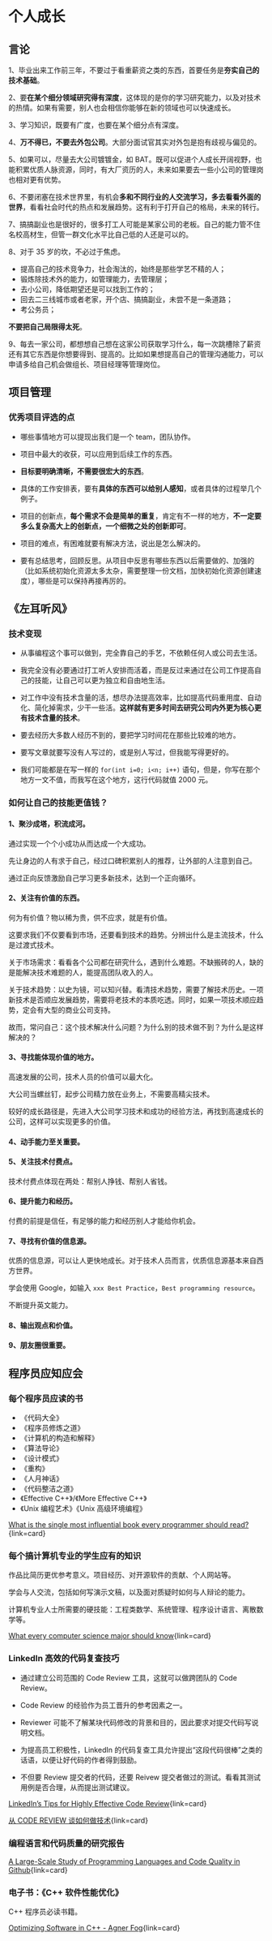 # 个人成长

## 言论

1、毕业出来工作前三年，不要过于看重薪资之类的东西，首要任务是**夯实自己的技术基础**。

2、要**在某个细分领域研究得有深度**，这体现的是你的学习研究能力，以及对技术的热情。如果有需要，别人也会相信你能够在新的领域也可以快速成长。

3、学习知识，既要有广度，也要在某个细分点有深度。

4、**万不得已，不要去外包公司**。大部分面试官其实对外包是抱有歧视与偏见的。

5、如果可以，尽量去大公司镀镀金，如 BAT。既可以促进个人成长开阔视野，也能积累优质人脉资源，同时，有大厂资历的人，未来如果要去一些小公司的管理岗也相对更有优势。

6、不要闭塞在技术世界里，有机会**多和不同行业的人交流学习，多去看看外面的世界**，看看社会时代的热点和发展趋势。这有利于打开自己的格局，未来的转行。

7、搞搞副业也是很好的，很多打工人可能是某家公司的老板。自己的能力管不住名校高材生，但管一群文化水平比自己低的人还是可以的。

8、对于 35 岁的坎，不必过于焦虑。

- 提高自己的技术竞争力，社会淘汰的，始终是那些学艺不精的人；
- 锻炼除技术外的能力，如管理能力，去管理层；
- 去小公司，降低期望还是可以找到工作的；
- 回去二三线城市或者老家，开个店、搞搞副业，未尝不是一条道路；
- 考公务员；

**不要把自己局限得太死**。

9、每去一家公司，都想想自己想在这家公司获取学习什么，每一次跳槽除了薪资还有其它东西是你想要得到、提高的。比如如果想提高自己的管理沟通能力，可以申请多给自己机会做组长、项目经理等管理岗位。

## 项目管理

### 优秀项目评选的点

- 哪些事情地方可以提现出我们是一个 team，团队协作。

- 项目中最大的收获，可以应用到后续工作的东西。

- **目标要明确清晰，不需要很宏大的东西**。

- 具体的工作安排表，要有**具体的东西可以给别人感知**，或者具体的过程举几个例子。

- 项目的创新点，**每个需求不会是简单的重复**，肯定有不一样的地方，**不一定要多么复杂高大上的创新点，一个细微之处的创新即可**。

- 项目的难点，有困难就要有解决方法，说出是怎么解决的。

- 要有总结思考，回顾反思。从项目中反思有哪些东西以后需要做的、加强的（比如系统初始化资源太多太杂，需要整理一份文档，加快初始化资源创建速度），哪些是可以保持再接再厉的。

## 《左耳听风》

### 技术变现

- 从事编程这个事可以做到，完全靠自己的手艺，不依赖任何人或公司去生活。

- 我完全没有必要通过打工听人安排而活着，而是反过来通过在公司工作提高自己的技能，让自己可以更为独立和自由地生活。

- 对工作中没有技术含量的活，想尽办法提高效率，比如提高代码重用度、自动化、简化掉需求，少干一些活。**这样就有更多时间去研究公司内外更为核心更有技术含量的技术**。

- 要去经历大多数人经历不到的，要把学习时间花在那些比较难的地方。

- 要写文章就要写没有人写过的，或是别人写过，但我能写得更好的。

- 我们可能都是在写一样的 `for(int i=0; i<n; i++)` 语句，但是，你写在那个地方一文不值，而我写在这个地方，这行代码就值 2000 元。

### 如何让自己的技能更值钱？

#### 1、聚沙成塔，积流成河。

通过实现一个个小成功从而达成一个大成功。

先让身边的人有求于自己，经过口碑积累别人的推荐，让外部的人注意到自己。

通过正向反馈激励自己学习更多新技术，达到一个正向循环。

#### 2、关注有价值的东西。

何为有价值？物以稀为贵，供不应求，就是有价值。

这要求我们不仅要看到市场，还要看到技术的趋势。分辨出什么是主流技术，什么是过渡式技术。

关于市场需求：看看各个公司都在研究什么，遇到什么难题。不缺搬砖的人，缺的是能解决技术难题的人，能提高团队收入的人。

关于技术趋势：以史为镜，可以知兴替。看清技术趋势，需要了解技术历史。一项新技术是否顺应发展趋势，需要将老技术的本质吃透。同时，如果一项技术顺应趋势，定会有大型的商业公司支持。

故而，常问自己：这个技术解决什么问题？为什么别的技术做不到？为什么是这样解决的？

#### 3、寻找能体现价值的地方。

高速发展的公司，技术人员的价值可以最大化。

大公司当螺丝钉，起步公司精力放在业务上，不需要高精尖技术。

较好的成长路径是，先进入大公司学习技术和成功的经验方法，再找到高速成长的公司，这样可以实现更多的价值。

#### 4、动手能力至关重要。

#### 5、关注技术付费点。

技术付费点体现在两处：帮别人挣钱、帮别人省钱。

#### 6、提升能力和经历。

付费的前提是信任，有足够的能力和经历别人才能给你机会。

#### 7、寻找有价值的信息源。

优质的信息源，可以让人更快地成长。对于技术人员而言，优质信息源基本来自西方世界。

学会使用 Google，如输入 `xxx Best Practice`，`Best programming resource`。

不断提升英文能力。

#### 8、输出观点和价值。

#### 9、朋友圈很重要。

## 程序员应知应会

### 每个程序员应读的书

- 《代码大全》
- 《程序员修炼之道》
- 《计算机的构造和解释》
- 《算法导论》
- 《设计模式》
- 《重构》
- 《人月神话》
- 《代码整洁之道》
- 《Effective C++》/《More Effective C++》
- 《Unix 编程艺术》《Unix 高级环境编程》

[What is the single most influential book every programmer should read?](https://stackoverflow.com/questions/1711/what-is-the-single-most-influential-book-every-programmer-should-read){link=card}

### 每个搞计算机专业的学生应有的知识

作品比简历更优参考意义。项目经历、对开源软件的贡献、个人网站等。

学会与人交流，包括如何写演示文稿，以及面对质疑时如何与人辩论的能力。

计算机专业人士所需要的硬技能：工程类数学、系统管理、程序设计语言、离散数学等。

[What every computer science major should know](https://matt.might.net/articles/what-cs-majors-should-know/){link=card}

### LinkedIn 高效的代码复查技巧

- 通过建立公司范围的 Code Review 工具，这就可以做跨团队的 Code Review。

- Code Review 的经验作为员工晋升的参考因素之一。

- Reviewer 可能不了解某块代码修改的背景和目的，因此要求对提交代码写说明文档。

- 为提高员工积极性，LinkedIn 的代码复查工具允许提出“这段代码很棒”之类的话语，以便让好代码的作者得到鼓励。

- 不但要 Review 提交者的代码，还要 Reivew 提交者做过的测试。看看其测试用例是否合理，从而提出测试建议。

[LinkedIn’s Tips for Highly Effective Code Review](https://thenewstack.io/linkedin-code-review/){link=card}

[从 CODE REVIEW 谈如何做技术](https://coolshell.cn/articles/11432.html){link=card}

### 编程语言和代码质量的研究报告

[A Large-Scale Study of Programming Languages and Code Quality in Github](https://cacm.acm.org/magazines/2017/10/221326-a-large-scale-study-of-programming-languages-and-code-quality-in-github/fulltext){link=card}

### 电子书：《C++ 软件性能优化》

C++ 程序员必读书籍。

[Optimizing Software in C++ - Agner Fog](https://agner.org/optimize/optimizing_cpp.pdf){link=card}
